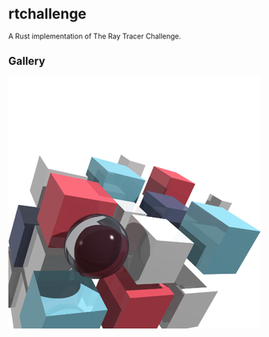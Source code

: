# rtchallenge
A Rust implementation of The Ray Tracer Challenge.

## Gallery

![The front cover image](cover_image.png)

